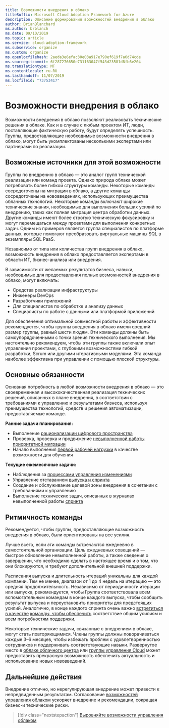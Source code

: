```yaml
---
title: Возможности внедрения в облако
titleSuffix: Microsoft Cloud Adoption Framework for Azure
description: Описание формирования возможностей внедрения в облако
author: BrianBlanchard
ms.author: brblanch
ms.date: 09/10/2019
ms.topic: article
ms.service: cloud-adoption-framework
ms.subservice: organize
ms.custom: organize
ms.openlocfilehash: 2aeda3e6efac30e03a917e790ef619f7a6d74cde
ms.sourcegitcommit: 6f287276650e731163047f543d23581d8fb6e204
ms.translationtype: MT
ms.contentlocale: ru-RU
ms.lasthandoff: 11/07/2019
ms.locfileid: "73753417"
---
```

# <a name="cloud-adoption-capabilities"></a>Возможности внедрения в облако

Возможности внедрения в облако позволяют реализовать технические решения в облаке. Как и в случае с любым проектом ИТ, люди, поставляющие фактическую работу, будут определять успешность. Группы, предоставляющие необходимые возможности внедрения в облако, могут быть укомплектованы несколькими экспертами или партнерами по реализации.

## <a name="possible-sources-for-this-capability"></a>Возможные источники для этой возможности

Группы по внедрению в облако — это аналог групп технической реализации или команд проекта. Однако природа облака может потребовать более гибкой структуры команды. Некоторые команды сосредоточены на миграции в облако, а другие команды сосредоточены на нововведениях, использующих преимущества облачных технологий. Некоторые команды включают широкие технические знания, необходимые для выполнения больших усилий по внедрению, таких как полная миграция центра обработки данных. Другие команды имеют более строгую техническую фокусировку и могут перемещаться между проектами для выполнения конкретных задач. Одним из примеров является группа специалистов по платформе данных, которые помогают преобразовать виртуальные машины SQL в экземпляры SQL PaaS.

Независимо от типа или количества групп внедрения в облако, возможность внедрения в облако предоставляется экспертами в области ИТ, бизнес-анализа или внедрения.

В зависимости от желаемых результатов бизнеса, навыки, необходимые для предоставления полных возможностей внедрения в облако, могут включать:

- Средства реализации инфраструктуры
- Инженеры DevOps
- Разработчики приложений
- Для специалистов по обработке и анализу данных
- Специалисты по работе с данными или платформой приложений

Для обеспечения оптимальной совместной работы и эффективности рекомендуется, чтобы группы внедрения в облако имели средний размер группы, равный шести людям. Эти команды должны быть самоупорядоченными с точки зрения технического выполнения. Мы настоятельно рекомендуем, чтобы эти группы также включали опыт управления проектами, с глубокими возможностями гибкой разработки, Scrum или другими итеративными моделями. Эта команда наиболее эффективна при управлении с помощью плоской структуры.

## <a name="key-responsibilities"></a>Основные обязанности

Основная потребность в любой возможности внедрения в облако — это своевременная и высококачественная реализация технических решений, описанных в плане внедрения, в соответствии с требованиями к управлению и результатами бизнеса, используя преимущества технологий, средств и решения автоматизации, предоставляемые команде.

**Ранние задачи планирования:**

- Выполнение [рационализации цифрового пространства](../digital-estate/index.md)
- Проверка, проверка и продвижение [невыполненной работы приоритетной миграции](../migrate/migration-considerations/assess/release-iteration-backlog.md)
- Начало выполнения [первой рабочей нагрузки](../digital-estate/rationalize.md#select-the-first-workload) в качестве возможности для обучения

**Текущие ежемесячные задачи:**

- Наблюдения за [процессами управления изменениями](../migrate/migration-considerations/prerequisites/technical-complexity.md)
- Управление отставанием [выпуска и спринта](../migrate/migration-considerations/assess/release-iteration-backlog.md)
- Создание и обслуживание целевой зоны внедрения в сочетании с требованиями к управлению
- Выполнение технических задач, описанных в журналах невыполненной работы [спринта](../migrate/migration-considerations/assess/release-iteration-backlog.md)

## <a name="team-cadence"></a>Ритмичность команды

Рекомендуется, чтобы группы, предоставляющие возможность внедрения в облако, были ориентированы на все усилия.

Лучше всего, если эти команды встречаются ежедневно в самостоятельной организации. Цель ежедневных совещаний — быстрое обновление невыполненной работы, а также сведения о завершении, что необходимо сделать в настоящее время и о том, что они блокируются, и требуют дополнительной внешней поддержки.

Расписания выпуска и длительность итераций уникальны для каждой компании. Тем не менее, диапазон от 1 до 4 недель на итерацию — это средняя продолжительность. Независимо от периодичности итерации или выпуска, рекомендуется, чтобы Группа соответствовала всем вспомогательным командам в конце каждого выпуска, чтобы сообщить результат выпуска и переустановить приоритеты для предстоящих усилий. Аналогично, в конце каждого спринта очень важно [встретиться в качестве](./cloud-center-of-excellence.md) [команды, чтобы обеспечить](./cloud-governance.md) соответствие общим усилиям и всем потребностям поддержки.

Некоторые технические задачи, связанные с внедрением в облаке, могут стать повторяющимися. Члены группы должны поворачиваться каждые 3&ndash;6 месяцев, чтобы избежать проблем с удовлетворенностью сотрудников и поддерживать соответствующие навыки. Развернутое место в [облаке облачного центра](./cloud-center-of-excellence.md) или [группы управления Cloud](./cloud-governance.md) может предоставить прекрасную возможность обеспечить актуальность и использование новых нововведений.

## <a name="next-steps"></a>Дальнейшие действия

Внедрение отлично, но нерегулирующая внедрение может привести к непредвиденным результатам. Согласование [возможностей управления облаком](./cloud-governance.md) ускоряет внедрение и рекомендации, сокращая бизнес-и технические риски.

> [!div class="nextstepaction"]
> [Выровняйте возможности управления облаком](./cloud-governance.md)

